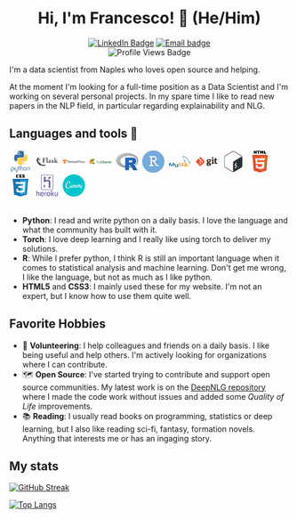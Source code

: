 <h1 align='center'>Hi, I'm Francesco! 📝 (He/Him)</h1>
<div id="badges" align='center'>
  <a href="https://www.linkedin.com/in/francesco-di-cicco/"><img src="https://img.shields.io/badge/Follow-LinkedIn-blue" alt="LinkedIn Badge"/></a>
  <a href="mailto:francesco_di_cicco@hotmail.com"><img src="https://img.shields.io/badge/Email-francesco_di_cicco@hotmail.com-orange" alt="Email badge"/></a>
  <br>
  <img src="https://komarev.com/ghpvc/?username=Wilscos&style=flat-square&color=blue" alt="Profile Views Badge"/>
</div>

I'm a data scientist from Naples who loves open source and helping.

At the moment I'm looking for a full-time position as a Data Scientist and I'm working on several personal projects. In my spare time I like to read new papers in the NLP field, in particular regarding explainability and NLG.

## Languages and tools 🔧

<div>
  <img src="https://github.com/devicons/devicon/blob/master/icons/python/python-original-wordmark.svg" title="Python" alt="Python" width="40" height="40"/>&nbsp;
  <img src="https://github.com/devicons/devicon/blob/master/icons/flask/flask-original-wordmark.svg" title="Flask" alt="Flask" width="40" height="40"/>&nbsp;
  <img src="https://github.com/devicons/devicon/blob/master/icons/tensorflow/tensorflow-original-wordmark.svg" title="Tensorflow" alt="Tensorflow" width="40" height="40"/>&nbsp;
  <img src="https://github.com/devicons/devicon/blob/master/icons/pycharm/pycharm-original-wordmark.svg" title="Pycharm" alt="Pycharm" width="40" height="40"/>&nbsp;
  <img src="https://github.com/devicons/devicon/blob/master/icons/r/r-original.svg" title="R" alt="R" width="40" height="40"/>&nbsp;
  <img src="https://github.com/devicons/devicon/blob/master/icons/rstudio/rstudio-original.svg" title="RStudio" alt="RStudio" width="40" height="40"/>&nbsp;
  <img src="https://github.com/devicons/devicon/blob/master/icons/mysql/mysql-original-wordmark.svg" title="MySQL" alt="MySQL" width="40" height="40"/>&nbsp;
  <img src="https://github.com/devicons/devicon/blob/master/icons/git/git-original-wordmark.svg" title="Git" alt="Git" width="40" height="40"/>&nbsp;
  <img src="https://github.com/devicons/devicon/blob/master/icons/bash/bash-original.svg" title="Bash" alt="Bash" width="40" height="40"/>&nbsp;
  <img src="https://github.com/devicons/devicon/blob/master/icons/html5/html5-original-wordmark.svg" title="HTML5" alt="HTML5" width="40" height="40"/>&nbsp;
  <img src="https://github.com/devicons/devicon/blob/master/icons/css3/css3-original-wordmark.svg" title="CSS3" alt="CSS3" width="40" height="40"/>&nbsp;
  <img src="https://github.com/devicons/devicon/blob/master/icons/heroku/heroku-original-wordmark.svg" title="Heroku" alt="Heroku" width="40" height="40"/>&nbsp;
  <img src="https://github.com/devicons/devicon/blob/master/icons/canva/canva-original.svg" title="Canva" alt="Canva" width="40" height="40"/>&nbsp;
</div>
<br>

<ul>
  <li><strong>Python</strong>: I read and write python on a daily basis. I love the language and what the community has built with it.</li>
  <li><strong>Torch</strong>: I love deep learning and I really like using torch to deliver my solutions.</li>
  <li><strong>R</strong>: While I prefer python, I think R is still an important language when it comes to statistical analysis and machine learning. Don't get me wrong, I like the language, but not as much as I like python.</li>
  <li><strong>HTML5</strong> and <strong>CSS3</strong>: I mainly used these for my website. I'm not an expert, but I know how to use them quite well.</li>
</ul>

## Favorite Hobbies

<ul>
  <li>🤝 <strong>Volunteering</strong>: I help colleagues and friends on a daily basis. I like being useful and help others. I'm actively looking for organizations where I can contribute.</li>
  <li>🗺️ <strong>Open Source</strong>: I've started trying to contribute and support open source communities. My latest work is on the <a href="https://github.com/Wilscos/DeepNLG">DeepNLG repository</a> where I made the code work without issues and added some <em>Quality of Life</em> improvements.</li>
  <li>📚 <strong>Reading</strong>: I usually read books on programming, statistics or deep learning, but I also like reading sci-fi, fantasy, formation novels. Anything that interests me or has an ingaging story.</li>
</ul>

## My stats

[![GitHub Streak](http://github-readme-streak-stats.herokuapp.com?user=Wilscos&theme=dark&background=000000)](https://git.io/streak-stats)

[![Top Langs](https://github-readme-stats.vercel.app/api/top-langs/?username=Wilscos&layout=compact&theme=vision-friendly-dark)](https://github.com/anuraghazra/github-readme-stats)

